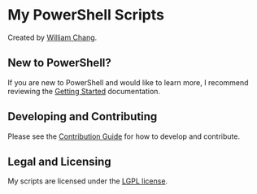 # My PowerShell Scripts

Created by [William Chang](http://williamchang.org).

## New to PowerShell?

If you are new to PowerShell and would like to learn more, I recommend reviewing the [Getting Started][] documentation.

[Getting Started]: https://github.com/PowerShell/PowerShell/tree/master/docs/learning-powershell

## Developing and Contributing

Please see the [Contribution Guide][] for how to develop and contribute.

[Contribution Guide]: https://github.com/PowerShell/PowerShell/blob/master/.github/CONTRIBUTING.md

## Legal and Licensing

My scripts are licensed under the [LGPL license][].

[LGPL license]: LICENSE.txt
